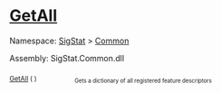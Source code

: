 # [GetAll](./FeatureDescriptor-100663416.md)

Namespace: [SigStat]() > [Common](./../README.md)

Assembly: SigStat.Common.dll

<sub>[GetAll](./FeatureDescriptor-100663416.md) (  )</sub>&nbsp; &nbsp; &nbsp; &nbsp; &nbsp; &nbsp; &nbsp; &nbsp; &nbsp;<sub><sub>Gets a dictionary of all registered feature descriptors</sub></sub>
